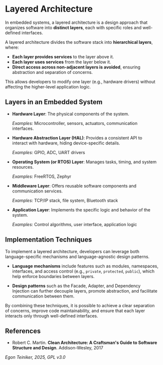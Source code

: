 # Layered Architecture 

In embedded systems, a layered architecture is a design approach that organizes 
software into **distinct layers**, each with specific roles and well-defined 
interfaces. 

A layered architecture divides the software stack into **hierarchical layers**, where:
* **Each layer provides services** to the layer above it.
* **Each layer uses services** from the layer below it.
* **Direct access across non-adjacent layers is avoided**, ensuring abstraction and 
    separation of concerns.

This allows developers to modify one layer (e.g., hardware drivers) without 
affecting the higher-level application logic.


## Layers in an Embedded System


* **Hardware Layer**: The physical components of the system.

    _Examples:_ Microcontroller, sensors, actuators, communication interfaces.

* **Hardware Abstraction Layer (HAL)**: Provides a consistent API to interact with 
    hardware, hiding device-specific details.

    _Examples:_ GPIO, ADC, UART drivers

* **Operating System (or RTOS) Layer**: Manages tasks, timing, and system resources.

    _Examples:_ FreeRTOS, Zephyr

* **Middleware Layer**: Offers reusable software components and communication services.

    _Examples:_ TCP/IP stack, file system, Bluetooth stack

* **Application Layer**: Implements the specific logic and behavior of the system.

    _Examples:_ Control algorithms, user interface, application logic



## Implementation Techniques 

To implement a layered architecture, developers can leverage both language-specific 
mechanisms and language-agnostic design patterns. 

* **Language mechanisms** include features such as modules, namespaces, interfaces, 
    and access control (e.g., `private`, `protected`, `public`), which help enforce 
    boundaries between layers.

* **Design patterns** such as the Facade, Adapter, and Dependency Injection can further 
    decouple layers, promote abstraction, and facilitate communication between them.

By combining these techniques, it is possible to achieve a clear separation of concerns, 
improve code maintainability, and ensure that each layer interacts only through well-defined 
interfaces.









## References

* Robert C. Martin. **Clean Architecture: A Craftsman's Guide to Software Structure and Design**. Addison-Wesley, 2017



_Egon Teiniker, 2025, GPL v3.0_